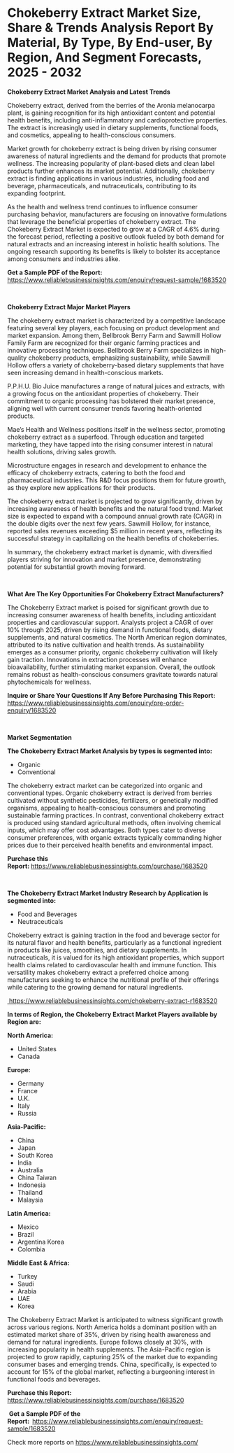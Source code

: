 <p><h1>Chokeberry Extract Market Size, Share & Trends Analysis Report By Material, By Type, By End-user, By Region, And Segment Forecasts, 2025 - 2032</h1></p><p><strong>Chokeberry Extract Market Analysis and Latest Trends</strong></p>
<p><p>Chokeberry extract, derived from the berries of the Aronia melanocarpa plant, is gaining recognition for its high antioxidant content and potential health benefits, including anti-inflammatory and cardioprotective properties. The extract is increasingly used in dietary supplements, functional foods, and cosmetics, appealing to health-conscious consumers. </p><p>Market growth for chokeberry extract is being driven by rising consumer awareness of natural ingredients and the demand for products that promote wellness. The increasing popularity of plant-based diets and clean label products further enhances its market potential. Additionally, chokeberry extract is finding applications in various industries, including food and beverage, pharmaceuticals, and nutraceuticals, contributing to its expanding footprint.</p><p>As the health and wellness trend continues to influence consumer purchasing behavior, manufacturers are focusing on innovative formulations that leverage the beneficial properties of chokeberry extract. The Chokeberry Extract Market is expected to grow at a CAGR of 4.6% during the forecast period, reflecting a positive outlook fueled by both demand for natural extracts and an increasing interest in holistic health solutions. The ongoing research supporting its benefits is likely to bolster its acceptance among consumers and industries alike.</p></p>
<p><strong>Get a Sample PDF of the Report:&nbsp;</strong> <a href="https://www.reliablebusinessinsights.com/enquiry/request-sample/1683520?utm_campaign=3131&utm_medium=2&utm_source=Github&utm_content=ia&utm_term=26032025&utm_id=chokeberry-extract">https://www.reliablebusinessinsights.com/enquiry/request-sample/1683520</a></p>
<p>&nbsp;</p>
<p><strong>Chokeberry Extract Major Market Players</strong></p>
<p><p>The chokeberry extract market is characterized by a competitive landscape featuring several key players, each focusing on product development and market expansion. Among them, Bellbrook Berry Farm and Sawmill Hollow Family Farm are recognized for their organic farming practices and innovative processing techniques. Bellbrook Berry Farm specializes in high-quality chokeberry products, emphasizing sustainability, while Sawmill Hollow offers a variety of chokeberry-based dietary supplements that have seen increasing demand in health-conscious markets.</p><p>P.P.H.U. Bio Juice manufactures a range of natural juices and extracts, with a growing focus on the antioxidant properties of chokeberry. Their commitment to organic processing has bolstered their market presence, aligning well with current consumer trends favoring health-oriented products. </p><p>Mae’s Health and Wellness positions itself in the wellness sector, promoting chokeberry extract as a superfood. Through education and targeted marketing, they have tapped into the rising consumer interest in natural health solutions, driving sales growth.</p><p>Microstructure engages in research and development to enhance the efficacy of chokeberry extracts, catering to both the food and pharmaceutical industries. This R&D focus positions them for future growth, as they explore new applications for their products.</p><p>The chokeberry extract market is projected to grow significantly, driven by increasing awareness of health benefits and the natural food trend. Market size is expected to expand with a compound annual growth rate (CAGR) in the double digits over the next few years. Sawmill Hollow, for instance, reported sales revenues exceeding $5 million in recent years, reflecting its successful strategy in capitalizing on the health benefits of chokeberries.</p><p>In summary, the chokeberry extract market is dynamic, with diversified players striving for innovation and market presence, demonstrating potential for substantial growth moving forward.</p></p>
<p>&nbsp;</p>
<p><strong>What Are The Key Opportunities For Chokeberry Extract Manufacturers?</strong></p>
<p><p>The Chokeberry Extract market is poised for significant growth due to increasing consumer awareness of health benefits, including antioxidant properties and cardiovascular support. Analysts project a CAGR of over 10% through 2025, driven by rising demand in functional foods, dietary supplements, and natural cosmetics. The North American region dominates, attributed to its native cultivation and health trends. As sustainability emerges as a consumer priority, organic chokeberry cultivation will likely gain traction. Innovations in extraction processes will enhance bioavailability, further stimulating market expansion. Overall, the outlook remains robust as health-conscious consumers gravitate towards natural phytochemicals for wellness.</p></p>
<p><strong>Inquire or Share Your Questions If Any Before Purchasing This Report:</strong> <a href="https://www.reliablebusinessinsights.com/enquiry/pre-order-enquiry/1683520?utm_campaign=3131&utm_medium=2&utm_source=Github&utm_content=ia&utm_term=26032025&utm_id=chokeberry-extract">https://www.reliablebusinessinsights.com/enquiry/pre-order-enquiry/1683520</a></p>
<p>&nbsp;</p>
<p><strong>Market Segmentation</strong></p>
<p><strong>The Chokeberry Extract Market Analysis by types is segmented into:</strong></p>
<p><ul><li>Organic</li><li>Conventional</li></ul></p>
<p><p>The chokeberry extract market can be categorized into organic and conventional types. Organic chokeberry extract is derived from berries cultivated without synthetic pesticides, fertilizers, or genetically modified organisms, appealing to health-conscious consumers and promoting sustainable farming practices. In contrast, conventional chokeberry extract is produced using standard agricultural methods, often involving chemical inputs, which may offer cost advantages. Both types cater to diverse consumer preferences, with organic extracts typically commanding higher prices due to their perceived health benefits and environmental impact.</p></p>
<p><strong>Purchase this Report:&nbsp;</strong><a href="https://www.reliablebusinessinsights.com/purchase/1683520?utm_campaign=3131&utm_medium=2&utm_source=Github&utm_content=ia&utm_term=26032025&utm_id=chokeberry-extract">https://www.reliablebusinessinsights.com/purchase/1683520</a></p>
<p>&nbsp;</p>
<p><strong>The Chokeberry Extract Market Industry Research by Application is segmented into:</strong></p>
<p><ul><li>Food and Beverages</li><li>Neutraceuticals</li></ul></p>
<p><p>Chokeberry extract is gaining traction in the food and beverage sector for its natural flavor and health benefits, particularly as a functional ingredient in products like juices, smoothies, and dietary supplements. In nutraceuticals, it is valued for its high antioxidant properties, which support health claims related to cardiovascular health and immune function. This versatility makes chokeberry extract a preferred choice among manufacturers seeking to enhance the nutritional profile of their offerings while catering to the growing demand for natural ingredients.</p></p>
<p><a href="https://www.reliablebusinessinsights.com/chokeberry-extract-r1683520?utm_campaign=3131&utm_medium=2&utm_source=Github&utm_content=ia&utm_term=26032025&utm_id=chokeberry-extract">&nbsp;https://www.reliablebusinessinsights.com/chokeberry-extract-r1683520</a></p>
<p><strong>In terms of Region, the Chokeberry Extract Market Players available by Region are:</strong></p>
<p>
    <p> <strong> North America: </strong>
        <ul>
            <li>United States</li>
            <li>Canada</li>
        </ul>
        </p> 
    <p> <strong> Europe: </strong>
        <ul>
            <li>Germany</li>
            <li>France</li>
            <li>U.K.</li>
            <li>Italy</li>
            <li>Russia</li>
        </ul>
        </p> 
    <p> <strong> Asia-Pacific: </strong>
        <ul>
            <li>China</li>
            <li>Japan</li>
            <li>South Korea</li>
            <li>India</li>
            <li>Australia</li>
            <li>China Taiwan</li>
            <li>Indonesia</li>
            <li>Thailand</li>
            <li>Malaysia</li>
        </ul>
        </p> 
    <p> <strong> Latin America: </strong>
        <ul>
            <li>Mexico</li>
            <li>Brazil</li>
            <li>Argentina Korea</li>
            <li>Colombia</li>
        </ul>
        </p> 
    <p> <strong> Middle East & Africa: </strong>
        <ul>
            <li>Turkey</li>
            <li>Saudi</li>
            <li>Arabia</li>
            <li>UAE</li>
            <li>Korea</li>
        </ul>
    </p>
    </p>
<p><p>The Chokeberry Extract Market is anticipated to witness significant growth across various regions. North America holds a dominant position with an estimated market share of 35%, driven by rising health awareness and demand for natural ingredients. Europe follows closely at 30%, with increasing popularity in health supplements. The Asia-Pacific region is projected to grow rapidly, capturing 25% of the market due to expanding consumer bases and emerging trends. China, specifically, is expected to account for 15% of the global market, reflecting a burgeoning interest in functional foods and beverages.</p></p>
<p><strong>Purchase this Report: </strong><a href="https://www.reliablebusinessinsights.com/purchase/1683520?utm_campaign=3131&utm_medium=2&utm_source=Github&utm_content=ia&utm_term=26032025&utm_id=chokeberry-extract">https://www.reliablebusinessinsights.com/purchase/1683520</a></p>
<p>&nbsp;<strong>Get a Sample PDF of the Report:&nbsp;&nbsp;</strong><a href="https://www.reliablebusinessinsights.com/enquiry/request-sample/1683520?utm_campaign=3131&utm_medium=2&utm_source=Github&utm_content=ia&utm_term=26032025&utm_id=chokeberry-extract">https://www.reliablebusinessinsights.com/enquiry/request-sample/1683520</a></p>
<p><strong></strong></p>
<p>Check more reports on <a href="https://www.reliablebusinessinsights.com/?utm_campaign=3131&utm_medium=2&utm_source=Github&utm_content=ia&utm_term=26032025&utm_id=chokeberry-extract">https://www.reliablebusinessinsights.com/</a></p>